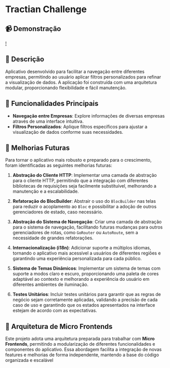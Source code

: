 # Tractian Challenge

## 📹 Demonstração
[!](https://github.com/user-attachments/assets/ac59da1a-f9bc-4825-b86b-ad49e652c897)

## 📝 Descrição
Aplicativo desenvolvido para facilitar a navegação entre diferentes empresas, permitindo ao usuário aplicar filtros personalizados para refinar a visualização de dados. A aplicação foi construída com uma arquitetura modular, proporcionando flexibilidade e fácil manutenção.

## 🚀 Funcionalidades Principais
- **Navegação entre Empresas**: Explore informações de diversas empresas através de uma interface intuitiva.
- **Filtros Personalizados**: Aplique filtros específicos para ajustar a visualização de dados conforme suas necessidades.


## 🔧 Melhorias Futuras
Para tornar o aplicativo mais robusto e preparado para o crescimento, foram identificadas as seguintes melhorias futuras:

1. **Abstração do Cliente HTTP**: Implementar uma camada de abstração para o cliente HTTP, permitindo que a integração com diferentes bibliotecas de requisições seja facilmente substituível, melhorando a manutenção e a escalabilidade.

2. **Refatoração do BlocBuilder**: Abstrair o uso do `BlocBuilder` nas telas para reduzir o acoplamento ao `Bloc` e possibilitar a adoção de outros gerenciadores de estado, caso necessário.

3. **Abstração do Sistema de Navegação**: Criar uma camada de abstração para o sistema de navegação, facilitando futuras mudanças para outros gerenciadores de rotas, como `GoRouter` ou `AutoRoute`, sem a necessidade de grandes refatorações.

4. **Internacionalização (i18n)**: Adicionar suporte a múltiplos idiomas, tornando o aplicativo mais acessível a usuários de diferentes regiões e garantindo uma experiência personalizada para cada público.

5. **Sistema de Temas Dinâmicos**: Implementar um sistema de temas com suporte a modos claro e escuro, proporcionando uma paleta de cores adaptável ao contexto e melhorando a experiência do usuário em diferentes ambientes de iluminação.

6. **Testes Unitários**: Incluir testes unitários para garantir que as regras de negócio sejam corretamente aplicadas, validando a precisão de cada caso de uso e garantindo que os estados apresentados na interface estejam de acordo com as expectativas.

## 📂 Arquitetura de Micro Frontends
Este projeto adota uma arquitetura preparada para trabalhar com **Micro Frontends**, permitindo a modularização de diferentes funcionalidades e componentes do aplicativo. Essa abordagem facilita a integração de novas features e melhorias de forma independente, mantendo a base do código organizada e escalável
